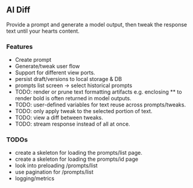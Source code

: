 ## AI Diff

Provide a prompt and generate a model output, then tweak the response text until your hearts content.

### Features
- Create prompt
- Generate/tweak user flow
- Support for different view ports.
- persist draft/versions to local storage & DB
- prompts list screen -> select historical prompts
- TODO: render or prune text formatting artifacts e.g. enclosing ** to render bold is often returned in model outputs.
- TODO: user-defined variables for text reuse across prompts/tweaks.
- TODO: only apply tweak to the selected portion of text.
- TODO: view a diff between tweaks.
- TODO: stream response instead of all at once.

### TODOs

- create a skeleton for loading the prompts/list page.
- create a skeleton for loading the prompts/id page
- look into preloading /prompts/list
- use pagination for /prompts/list
- logging/metrics